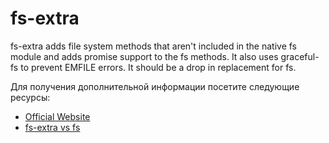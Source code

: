 # fs-extra

fs-extra adds file system methods that aren't included in the native fs module and adds promise support to the fs methods. It also uses graceful-fs to prevent EMFILE errors. It should be a drop in replacement for fs.

Для получения дополнительной информации посетите следующие ресурсы:

- [Official Website](https://www.npmjs.com/package/fs-extra)
- [fs-extra vs fs](https://ar.al/2021/03/07/fs-extra-to-fs/)
